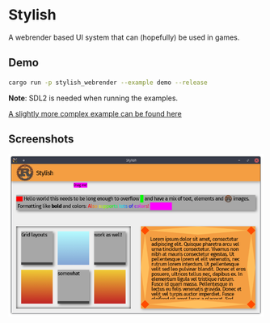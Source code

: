 # Stylish

A webrender based UI system that can (hopefully) be used in games.

## Demo

```bash
cargo run -p stylish_webrender --example demo --release
```
**Note**: SDL2 is needed when running the examples.

[A slightly more complex example can be found here](https://github.com/Thinkofname/stylish_example)

## Screenshots

![demo](res/demo.png)
